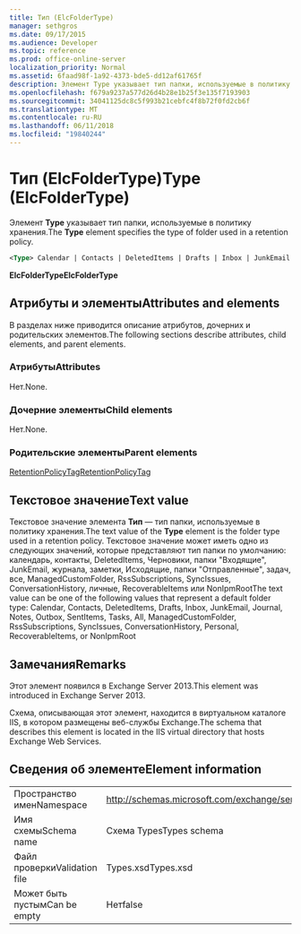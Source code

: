 ```yaml
---
title: Тип (ElcFolderType)
manager: sethgros
ms.date: 09/17/2015
ms.audience: Developer
ms.topic: reference
ms.prod: office-online-server
localization_priority: Normal
ms.assetid: 6faad98f-1a92-4373-bde5-dd12af61765f
description: Элемент Type указывает тип папки, используемые в политику хранения.
ms.openlocfilehash: f679a9237a577d26d4b28e1b25f3e135f7193903
ms.sourcegitcommit: 34041125dc8c5f993b21cebfc4f8b72f0fd2cb6f
ms.translationtype: MT
ms.contentlocale: ru-RU
ms.lasthandoff: 06/11/2018
ms.locfileid: "19840244"
---
```

# <a name="type-elcfoldertype"></a><span data-ttu-id="95bed-103">Тип (ElcFolderType)</span><span class="sxs-lookup"><span data-stu-id="95bed-103">Type (ElcFolderType)</span></span>

<span data-ttu-id="95bed-104">Элемент **Type** указывает тип папки, используемые в политику хранения.</span><span class="sxs-lookup"><span data-stu-id="95bed-104">The **Type** element specifies the type of folder used in a retention policy.</span></span> 
  
```XML
<Type> Calendar | Contacts | DeletedItems | Drafts | Inbox | JunkEmail | Journal | Notes | Outbox | SentItems | Tasks | All | ManagedCustomFolder | RssSubscriptions | SyncIssues | ConversationHistory | Personal | RecoverableItems | NonIpmRoot <Type>
```

 <span data-ttu-id="95bed-105">**ElcFolderType**</span><span class="sxs-lookup"><span data-stu-id="95bed-105">**ElcFolderType**</span></span>
## <a name="attributes-and-elements"></a><span data-ttu-id="95bed-106">Атрибуты и элементы</span><span class="sxs-lookup"><span data-stu-id="95bed-106">Attributes and elements</span></span>

<span data-ttu-id="95bed-107">В разделах ниже приводится описание атрибутов, дочерних и родительских элементов.</span><span class="sxs-lookup"><span data-stu-id="95bed-107">The following sections describe attributes, child elements, and parent elements.</span></span>
  
### <a name="attributes"></a><span data-ttu-id="95bed-108">Атрибуты</span><span class="sxs-lookup"><span data-stu-id="95bed-108">Attributes</span></span>

<span data-ttu-id="95bed-109">Нет.</span><span class="sxs-lookup"><span data-stu-id="95bed-109">None.</span></span>
  
### <a name="child-elements"></a><span data-ttu-id="95bed-110">Дочерние элементы</span><span class="sxs-lookup"><span data-stu-id="95bed-110">Child elements</span></span>

<span data-ttu-id="95bed-111">Нет.</span><span class="sxs-lookup"><span data-stu-id="95bed-111">None.</span></span>
  
### <a name="parent-elements"></a><span data-ttu-id="95bed-112">Родительские элементы</span><span class="sxs-lookup"><span data-stu-id="95bed-112">Parent elements</span></span>

[<span data-ttu-id="95bed-113">RetentionPolicyTag</span><span class="sxs-lookup"><span data-stu-id="95bed-113">RetentionPolicyTag</span></span>](retentionpolicytag.md)
  
## <a name="text-value"></a><span data-ttu-id="95bed-114">Текстовое значение</span><span class="sxs-lookup"><span data-stu-id="95bed-114">Text value</span></span>

<span data-ttu-id="95bed-115">Текстовое значение элемента **Тип** — тип папки, используемые в политику хранения.</span><span class="sxs-lookup"><span data-stu-id="95bed-115">The text value of the **Type** element is the folder type used in a retention policy.</span></span> <span data-ttu-id="95bed-116">Текстовое значение может иметь одно из следующих значений, которые представляют тип папки по умолчанию: календарь, контакты, DeletedItems, Черновики, папки "Входящие", JunkEmail, журнала, заметки, Исходящие, папки "Отправленные", задач, все, ManagedCustomFolder, RssSubscriptions, SyncIssues, ConversationHistory, личные, RecoverableItems или NonIpmRoot</span><span class="sxs-lookup"><span data-stu-id="95bed-116">The text value can be one of the following values that represent a default folder type: Calendar, Contacts, DeletedItems, Drafts, Inbox, JunkEmail, Journal, Notes, Outbox, SentItems, Tasks, All, ManagedCustomFolder, RssSubscriptions, SyncIssues, ConversationHistory, Personal, RecoverableItems, or NonIpmRoot</span></span> 
  
## <a name="remarks"></a><span data-ttu-id="95bed-117">Замечания</span><span class="sxs-lookup"><span data-stu-id="95bed-117">Remarks</span></span>

<span data-ttu-id="95bed-118">Этот элемент появился в Exchange Server 2013.</span><span class="sxs-lookup"><span data-stu-id="95bed-118">This element was introduced in Exchange Server 2013.</span></span>
  
<span data-ttu-id="95bed-119">Схема, описывающая этот элемент, находится в виртуальном каталоге IIS, в котором размещены веб-службы Exchange.</span><span class="sxs-lookup"><span data-stu-id="95bed-119">The schema that describes this element is located in the IIS virtual directory that hosts Exchange Web Services.</span></span>
  
## <a name="element-information"></a><span data-ttu-id="95bed-120">Сведения об элементе</span><span class="sxs-lookup"><span data-stu-id="95bed-120">Element information</span></span>

|||
|:-----|:-----|
|<span data-ttu-id="95bed-121">Пространство имен</span><span class="sxs-lookup"><span data-stu-id="95bed-121">Namespace</span></span>  <br/> |http://schemas.microsoft.com/exchange/services/2006/types  <br/> |
|<span data-ttu-id="95bed-122">Имя схемы</span><span class="sxs-lookup"><span data-stu-id="95bed-122">Schema name</span></span>  <br/> |<span data-ttu-id="95bed-123">Схема Types</span><span class="sxs-lookup"><span data-stu-id="95bed-123">Types schema</span></span>  <br/> |
|<span data-ttu-id="95bed-124">Файл проверки</span><span class="sxs-lookup"><span data-stu-id="95bed-124">Validation file</span></span>  <br/> |<span data-ttu-id="95bed-125">Types.xsd</span><span class="sxs-lookup"><span data-stu-id="95bed-125">Types.xsd</span></span>  <br/> |
|<span data-ttu-id="95bed-126">Может быть пустым</span><span class="sxs-lookup"><span data-stu-id="95bed-126">Can be empty</span></span>  <br/> |<span data-ttu-id="95bed-127">Нет</span><span class="sxs-lookup"><span data-stu-id="95bed-127">false</span></span>  <br/> |
   


